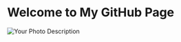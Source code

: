 <!DOCTYPE html>
<html lang="en">
<head>
    <meta charset="UTF-8">
    <meta name="viewport" content="width=device-width, initial-scale=1.0">
    <title>Your GitHub Page</title>
</head>
<body>
    <h1>Welcome to My GitHub Page</h1>
    <img src="spiderman.jpg" alt="Your Photo Description">
</body>
</html>
